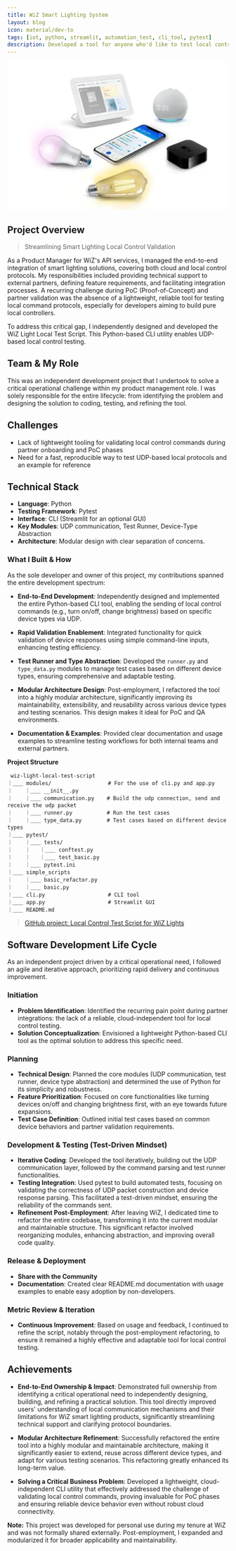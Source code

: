 ```yaml
---
title: WiZ Smart Lighting System
layout: blog
icon: material/dev-to
tags: [iot, python, streamlit, automation_test, cli_tool, pytest]
description: Developed a tool for anyone who'd like to test local control with their WiZ devices
---
```

![Image](../assets/images/wiz_smart_lighting.png)

## Project Overview

> Streamlining Smart Lighting Local Control Validation

As a Product Manager for WiZ's API services, I managed the end-to-end integration of smart lighting solutions, covering both cloud and local control protocols. My responsibilities included providing technical support to external partners, defining feature requirements, and facilitating integration processes. A recurring challenge during PoC (Proof-of-Concept) and partner validation was the absence of a lightweight, reliable tool for testing local command protocols, especially for developers aiming to build pure local controllers.

To address this critical gap, I independently designed and developed the WiZ Light Local Test Script. This Python-based CLI utility enables UDP-based local control testing. 


## Team & My Role
This was an independent development project that I undertook to solve a critical operational challenge within my product management role. I was solely responsible for the entire lifecycle: from identifying the problem and designing the solution to coding, testing, and refining the tool.


## Challenges

- Lack of lightweight tooling for validating local control commands during partner onboarding and PoC phases
- Need for a fast, reproducible way to test UDP-based local protocols and an example for reference


## Technical Stack

- **Language**: Python
- **Testing Framework**: Pytest
- **Interface**: CLI (Streamlit for an optional GUI)
- **Key Modules**: UDP communication, Test Runner, Device-Type Abstraction
- **Architecture**: Modular design with clear separation of concerns.

### What I Built & How

As the sole developer and owner of this project, my contributions spanned the entire development spectrum:

- **End-to-End Development**: Independently designed and implemented the entire Python-based CLI tool, enabling the sending of local control commands (e.g., turn on/off, change brightness) based on specific device types via UDP.

- **Rapid Validation Enablement**: Integrated functionality for quick validation of device responses using simple command-line inputs, enhancing testing efficiency.

- **Test Runner and Type Abstraction**: Developed the `runner.py` and `type_data.py` modules to manage test cases based on different device types, ensuring comprehensive and adaptable testing.

- **Modular Architecture Design**: Post-employment, I refactored the tool into a highly modular architecture, significantly improving its maintainability, extensibility, and reusability across various device types and testing scenarios. This design makes it ideal for PoC and QA environments.

- **Documentation & Examples**: Provided clear documentation and usage examples to streamline testing workflows for both internal teams and external partners.

**Project Structure**

```
 wiz-light-local-test-script
｜＿＿ modules/                  # For the use of cli.py and app.py 
｜    ｜＿＿ __init__.py      
｜    ｜＿＿ communication.py    # Build the udp connection, send and receive the udp packet
｜    ｜＿＿ runner.py           # Run the test cases
｜    ｜＿＿ type_data.py        # Test cases based on different device types
｜＿＿ pytest/ 
｜    ｜＿＿ tests/
｜    ｜   ｜＿＿ conftest.py
｜    ｜   ｜＿＿ test_basic.py
｜    ｜＿＿ pytest.ini
｜＿＿ simple_scripts
｜    ｜＿＿ basic_refactor.py
｜    ｜＿＿ basic.py
｜＿＿ cli.py                    # CLI tool
｜＿＿ app.py                    # Streamlit GUI
｜＿＿ README.md
```

> [GitHub project: Local Control Test Script for WiZ Lights](https://github.com/maudes/wiz-light-local-test-script)

## Software Development Life Cycle
As an independent project driven by a critical operational need, I followed an agile and iterative approach, prioritizing rapid delivery and continuous improvement.

### Initiation

- **Problem Identification**: Identified the recurring pain point during partner integrations: the lack of a reliable, cloud-independent tool for local control testing.
- **Solution Conceptualization**: Envisioned a lightweight Python-based CLI tool as the optimal solution to address this specific need.

### Planning

- **Technical Design**: Planned the core modules (UDP communication, test runner, device type abstraction) and determined the use of Python for its simplicity and robustness.
- **Feature Prioritization**: Focused on core functionalities like turning devices on/off and changing brightness first, with an eye towards future expansions.
- **Test Case Definition**: Outlined initial test cases based on common device behaviors and partner validation requirements.

### Development & Testing (Test-Driven Mindset)

- **Iterative Coding**: Developed the tool iteratively, building out the UDP communication layer, followed by the command parsing and test runner functionalities.
- **Testing Integration**: Used pytest to build automated tests, focusing on validating the correctness of UDP packet construction and device response parsing. This facilitated a test-driven mindset, ensuring the reliability of the commands sent.
- **Refinement Post-Employment**: After leaving WiZ, I dedicated time to refactor the entire codebase, transforming it into the current modular and maintainable structure. This significant refactor involved reorganizing modules, enhancing abstraction, and improving overall code quality.

### Release & Deployment

- **Share with the Community**
- **Documentation**: Created clear README.md documentation with usage examples to enable easy adoption by non-developers.

### Metric Review & Iteration

- **Continuous Improvement**: Based on usage and feedback, I continued to refine the script, notably through the post-employment refactoring, to ensure it remained a highly effective and adaptable tool for local control testing.


## Achievements

- **End-to-End Ownership & Impact**: Demonstrated full ownership from identifying a critical operational need to independently designing, building, and refining a practical solution. This tool directly improved users' understanding of local communication mechanisms and their limitations for WiZ smart lighting products, significantly streamlining technical support and clarifying protocol boundaries.

- **Modular Architecture Refinement**: Successfully refactored the entire tool into a highly modular and maintainable architecture, making it significantly easier to extend, reuse across different device types, and adapt for various testing scenarios. This refactoring greatly enhanced its long-term value.

- **Solving a Critical Business Problem**: Developed a lightweight, cloud-independent CLI utility that effectively addressed the challenge of validating local control commands, proving invaluable for PoC phases and ensuring reliable device behavior even without robust cloud connectivity.

**Note:** This project was developed for personal use during my tenure at WiZ and was not formally shared externally. Post-employment, I expanded and modularized it for broader applicability and maintainability.

<br>

